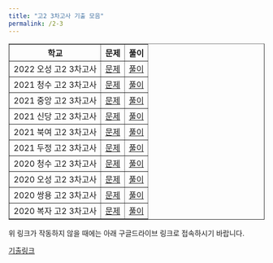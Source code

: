 ```yaml
---
title: "고2 3차고사 기출 모음"
permalink: /2-3
---
```

<table border="1">
<th>학교</th> <th>문제</th> <th>풀이</th> 
  <tr>
	<td>2022 오성 고2 3차고사</td>
    <td><a href="/pdf/test2nd/2022 오성 고2 3차고사.pdf">문제</a></td>
    <td><a href="/pdf/test2nd/%5B풀이%5D 2022 오성 고2 3차고사.pdf">풀이</a></td>
  </tr>
    <tr>
	<td>2021 청수 고2 3차고사</td>
    <td><a href="/pdf/test2nd/2021 청수 고2 3차고사.pdf">문제</a></td>
    <td><a href="/pdf/test2nd/%5B풀이%5D 2021 청수 고2 3차고사.pdf">풀이</a></td>
  </tr>
    <tr>
	<td>2021 중앙 고2 3차고사</td>
    <td><a href="/pdf/test2nd/2021 중앙 고2 3차고사.pdf">문제</a></td>
    <td><a href="/pdf/test2nd/%5B풀이%5D 2021 중앙 고2 3차고사.pdf">풀이</a></td>
  </tr>
    <tr>
	<td>2021 신당 고2 3차고사</td>
    <td><a href="/pdf/test2nd/2021 신당 고2 3차고사.pdf">문제</a></td>
    <td><a href="/pdf/test2nd/%5B풀이%5D 2021 신당 고2 3차고사.pdf">풀이</a></td>
  </tr>
    <tr>
	<td>2021 북여 고2 3차고사</td>
    <td><a href="/pdf/test2nd/2021 북여 고2 3차고사.pdf">문제</a></td>
    <td><a href="/pdf/test2nd/%5B풀이%5D 2021 북여 고2 3차고사.pdf">풀이</a></td>
  </tr>
    <tr>
	<td>2021 두정 고2 3차고사</td>
    <td><a href="/pdf/test2nd/2021 두정 고2 3차고사.pdf">문제</a></td>
    <td><a href="/pdf/test2nd/%5B풀이%5D 2021 두정 고2 3차고사.pdf">풀이</a></td>
  </tr>
    <tr>
	<td>2020 청수 고2 3차고사</td>
    <td><a href="/pdf/test2nd/2020 청수 고2 3차고사.pdf">문제</a></td>
    <td><a href="/pdf/test2nd/%5B풀이%5D 2020 청수 고2 3차고사.pdf">풀이</a></td>
  </tr>
    <tr>
	<td>2020 오성 고2 3차고사</td>
    <td><a href="/pdf/test2nd/2020 오성 고2 3차고사.pdf">문제</a></td>
    <td><a href="/pdf/test2nd/%5B풀이%5D 2020 오성 고2 3차고사.pdf">풀이</a></td>
  </tr>
    <tr>
	<td>2020 쌍용 고2 3차고사</td>
    <td><a href="/pdf/test2nd/2020 쌍용 고2 3차고사.pdf">문제</a></td>
    <td><a href="/pdf/test2nd/%5B풀이%5D 2020 쌍용 고2 3차고사.pdf">풀이</a></td>
  </tr>
    <tr>
	<td>2020 복자 고2 3차고사</td>
    <td><a href="/pdf/test2nd/2020 복자 고2 3차고사.pdf">문제</a></td>
    <td><a href="/pdf/test2nd/%5B풀이%5D 2020 복자 고2 3차고사.pdf">풀이</a></td>
  </tr>
 </table>

위 링크가 작동하지 않을 때에는 아래 구글드라이브 링크로 접속하시기 바랍니다.

[기출링크](https://drive.google.com/drive/folders/1UGlk_cz3JxXd47V4J7xAkEuPP_U67GFC?usp=sharing)